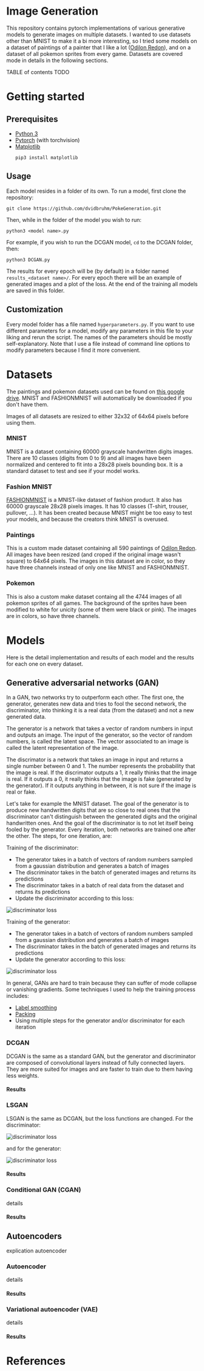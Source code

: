 

# Image Generation

This repository contains pytorch implementations of various generative models to generate images on multiple datasets. I wanted to use datasets other than MNIST to make it a bi more interesting, so I tried some models on a dataset of paintings of a painter that I like a lot ([Odilon Redon](https://www.odilon-redon.org/)), and on a dataset of all pokemon sprites from every game. Datasets are covered mode in details in the following sections.

TABLE of contents TODO

# Getting started

## Prerequisites

- [Python 3](https://www.python.org/downloads/)
- [Pytorch](https://pytorch.org/) (with torchvision)
- [Matplotlib](https://matplotlib.org/)
  ```
  pip3 install matplotlib
  ```
  
## Usage

Each model resides in a folder of its own. To run a model, first clone the repository:

```
git clone https://github.com/dvidbruhm/PokeGeneration.git
```

Then, while in the folder of the model you wish to run:

```
python3 <model name>.py
```

For example, if you wish to run the DCGAN model, ```cd``` to the DCGAN folder, then:

```
python3 DCGAN.py
```

The results for every epoch will be (by default) in a folder named ```results_<dataset name>/```. For every epoch there will be an example of generated images and a plot of the loss. At the end of the training all models are saved in this folder.

## Customization

Every model folder has a file named ```hyperparameters.py```. If you want to use different parameters for a model, modify any parameters in this file to your liking and rerun the script. The names of the parameters should be mostly self-explanatory. Note that I use a file instead of command line options to modify parameters because I find it more convenient.

# Datasets

The paintings and pokemon datasets used can be found on [this google drive](https://drive.google.com/open?id=1WpPrdORSTyya1aGTeobGbC8BlOSYlNoC). MNIST and FASHIONMNIST will automatically be downloaded if you don't have them.

Images of all datasets are resized to either 32x32 of 64x64 pixels before using them.

### MNIST

MNIST is a dataset containing 60000 grayscale handwritten digits images. There are 10 classes (digits from 0 to 9) and all images have been normalized and centered to fit into a 28x28 pixels bounding box. It is a standard dataset to test and see if your model works. 

### Fashion MNIST

[FASHIONMNIST](https://github.com/zalandoresearch/fashion-mnist) is a MNIST-like dataset of fashion product. It also has 60000 grayscale 28x28 pixels images. It has 10 classes (T-shirt, trouser, pullover, ...). It has been created because MNIST might be too easy to test your models, and because the creators think MNIST is overused. 

### Paintings

This is a custom made dataset containing all 590 paintings of [Odilon Redon](https://www.odilon-redon.org/). All images have been resized (and croped if the original image wasn't square) to 64x64 pixels. The images in this dataset are in color, so they have three channels instead of only one like MNIST and FASHIONMNIST.

### Pokemon

This is also a custom make dataset containg all the 4744 images of all pokemon sprites of all games. The background of the sprites have been modified to white for unicity (some of them were black or pink). The images are in colors, so have three channels.

# Models

Here is the detail implementation and results of each model and the results for each one on every dataset.

## Generative adversarial networks (GAN)

In a GAN, two networks try to outperform each other. The first one, the generator, generates new data and tries to fool the second network, the discriminator, into thinking it is a real data (from the dataset) and not a new generated data. 

The generator is a network that takes a vector of random numbers in input and outputs an image. The input of the generator, so the vector of random numbers, is called the latent space. The vector associated to an image is called the latent representation of the image.

The discrimator is a network that takes an image in input and returns a single number between 0 and 1. The number represents the probability that the image is real. If the discrimator outputs a 1, it really thinks that the image is real. If it outputs a 0, it really thinks that the image is fake (generated by the generator). If it outputs anything in between, it is not sure if the image is real or fake.

Let's take for example the MNIST dataset. The goal of the generator is to produce new handwritten digits that are so close to real ones that the discriminator can't distinguish between the generated digits and the original handwritten ones. And the goal of the discriminator is to not let itself being fooled by the generator. Every iteration, both networks are trained one after the other. The steps, for one iteration, are:

Training of the discriminator:
- The generator takes in a batch of vectors of random numbers sampled from a gaussian distribution and generates a batch of images
- The discriminator takes in the batch of generated images and returns its predictions
- The discriminator takes in a batch of real data from the dataset and returns its predictions
- Update the discriminator according to this loss:

<img src="https://latex.codecogs.com/svg.latex?\Large&space;Loss_D=log(D(real\_data))+log(1-D(G(latent\_input)))" title="discriminator loss" />

Training of the generator:
- The generator takes in a batch of vectors of random numbers sampled from a gaussian distribution and generates a batch of images
- The discriminator takes in the batch of generated images and returns its predictions
- Update the generator according to this loss:

<img src="https://latex.codecogs.com/svg.latex?\Large&space;Loss_G=log(D(G(latent\_input)))" title="discriminator loss" />

In general, GANs are hard to train because they can suffer of mode collapse or vanishing gradients. Some techniques I used to help the training process includes:
- [Label smoothing]()
- [Packing]()
- Using multiple steps for the generator and/or discriminator for each iteration

### DCGAN

DCGAN is the same as a standard GAN, but the generator and discriminator are composed of convolutional layers instead of fully connected layers. They are more suited for images and are faster to train due to them having less weights.

#### Results

### LSGAN

LSGAN is the same as DCGAN, but the loss functions are changed. For the discriminator:

<img src="https://latex.codecogs.com/svg.latex?\Large&space;Loss_D=(D(real\_data)-1)^2+D(G(latent\_input))^2" title="discriminator loss" />

and for the generator:

<img src="https://latex.codecogs.com/svg.latex?\Large&space;Loss_G=(D(G(latent\_input))-1)^2" title="discriminator loss" />

#### Results

### Conditional GAN (CGAN)

details

#### Results

## Autoencoders

explication autoencoder

### Autoencoder


details

#### Results

### Variational autoencoder (VAE)

details

#### Results

# References
